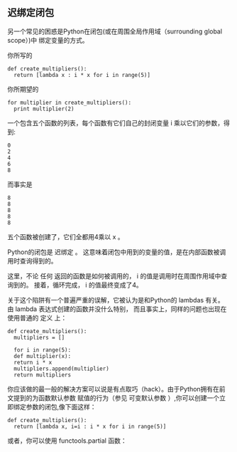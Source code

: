 ## 迟绑定闭包

另一个常见的困惑是Python在闭包\(或在周围全局作用域（surrounding global scope）\)中 绑定变量的方式。

你所写的

```
def create_multipliers():
  return [lambda x : i * x for i in range(5)]
```

你所期望的

```
for multiplier in create_multipliers():
  print multiplier(2)
```

一个包含五个函数的列表，每个函数有它们自己的封闭变量 i 乘以它们的参数，得到:

```
0
2
4
6
8
```

而事实是

```
8
8
8
8
8
```

五个函数被创建了，它们全都用4乘以 x 。

Python的闭包是 迟绑定 。 这意味着闭包中用到的变量的值，是在内部函数被调用时查询得到的。

这里，不论 任何 返回的函数是如何被调用的， i 的值是调用时在周围作用域中查询到的。 接着，循环完成， i 的值最终变成了4。

关于这个陷阱有一个普遍严重的误解，它被认为是和Python的 lambdas 有关。 由 lambda 表达式创建的函数并没什么特别， 而且事实上，同样的问题也出现在使用普通的 定义 上：

```
def create_multipliers():
  multipliers = []
​
  for i in range(5):
  def multiplier(x):
  return i * x
  multipliers.append(multiplier)
  return multipliers
```

你应该做的最一般的解决方案可以说是有点取巧（hack）。由于Python拥有在前文提到的为函数默认参数 赋值的行为（参见 可变默认参数 ）,你可以创建一个立即绑定参数的闭包,像下面这样：

```
def create_multipliers():
  return [lambda x, i=i : i * x for i in range(5)]
```

或者，你可以使用 functools.partial 函数：

